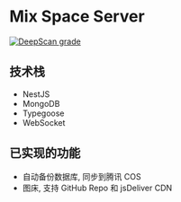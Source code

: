 # Mix Space Server

[![DeepScan grade](https://deepscan.io/api/teams/7938/projects/10675/branches/150239/badge/grade.svg)](https://deepscan.io/dashboard#view=project&tid=7938&pid=10675&bid=150239)

## 技术栈

- NestJS
- MongoDB
- Typegoose
- WebSocket

## 已实现的功能

- 自动备份数据库, 同步到腾讯 COS
- 图床, 支持 GitHub Repo 和 jsDeliver CDN
